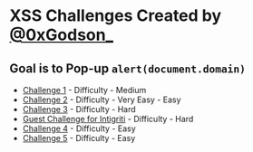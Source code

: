 # XSS Challenges Created by <a href="https://twitter.com/0xGodson_">@0xGodson_</a>

## Goal is to Pop-up `alert(document.domain)`

*  <a href="/chal1/">Challenge 1</a> - Difficulty - Medium
*  <a href="/chal2/">Challenge 2</a> - Difficulty - Very Easy - Easy
*  <a href="/chal3/">Challenge 3</a> - Difficulty - Hard
*  <a href="//challenge-1022.intigriti.io">Guest Challenge for Intigriti</a> - Difficulty - Hard
*  <a href="/chal3/">Challenge 4</a> - Difficulty - Easy
*  <a href="//xss.0xgodson.com">Challenge 5</a> - Difficulty - Easy
